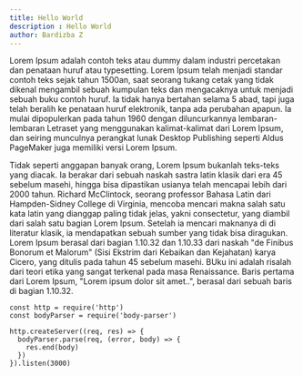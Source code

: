 ```yaml
---
title: Hello World
description : Hello World
author: Bardizba Z
---
```

Lorem Ipsum adalah contoh teks atau dummy dalam industri percetakan dan penataan huruf atau typesetting. Lorem Ipsum telah menjadi standar contoh teks sejak tahun 1500an, saat seorang tukang cetak yang tidak dikenal mengambil sebuah kumpulan teks dan mengacaknya untuk menjadi sebuah buku contoh huruf. Ia tidak hanya bertahan selama 5 abad, tapi juga telah beralih ke penataan huruf elektronik, tanpa ada perubahan apapun. Ia mulai dipopulerkan pada tahun 1960 dengan diluncurkannya lembaran-lembaran Letraset yang menggunakan kalimat-kalimat dari Lorem Ipsum, dan seiring munculnya perangkat lunak Desktop Publishing seperti Aldus PageMaker juga memiliki versi Lorem Ipsum.
<!--more-->
Tidak seperti anggapan banyak orang, Lorem Ipsum bukanlah teks-teks yang diacak. Ia berakar dari sebuah naskah sastra latin klasik dari era 45 sebelum masehi, hingga bisa dipastikan usianya telah mencapai lebih dari 2000 tahun. Richard McClintock, seorang professor Bahasa Latin dari Hampden-Sidney College di Virginia, mencoba mencari makna salah satu kata latin yang dianggap paling tidak jelas, yakni consectetur, yang diambil dari salah satu bagian Lorem Ipsum. Setelah ia mencari maknanya di di literatur klasik, ia mendapatkan sebuah sumber yang tidak bisa diragukan. Lorem Ipsum berasal dari bagian 1.10.32 dan 1.10.33 dari naskah "de Finibus Bonorum et Malorum" (Sisi Ekstrim dari Kebaikan dan Kejahatan) karya Cicero, yang ditulis pada tahun 45 sebelum masehi. BUku ini adalah risalah dari teori etika yang sangat terkenal pada masa Renaissance. Baris pertama dari Lorem Ipsum, "Lorem ipsum dolor sit amet..", berasal dari sebuah baris di bagian 1.10.32.


```js{1,3-5}[server.js]
const http = require('http')
const bodyParser = require('body-parser')

http.createServer((req, res) => {
  bodyParser.parse(req, (error, body) => {
    res.end(body)
  })
}).listen(3000)
```